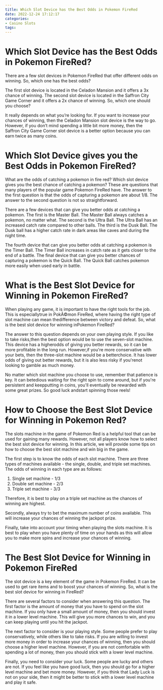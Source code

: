 ```yaml
---
title: Which Slot Device has the Best Odds in Pokemon FireRed
date: 2022-12-24 17:12:17
categories:
- Casino Slots
tags:
---
```



#  Which Slot Device has the Best Odds in Pokemon FireRed?

There are a few slot devices in Pokemon FireRed that offer different odds on winning. So, which one has the best odds?

The first slot device is located in the Celadon Mansion and it offers a 3x chance of winning. The second slot device is located in the Saffron City Game Corner and it offers a 2x chance of winning. So, which one should you choose?

It really depends on what you’re looking for. If you want to increase your chances of winning, then the Celadon Mansion slot device is the way to go. However, if you don’t mind spending a little bit more money, then the Saffron City Game Corner slot device is a better option because you can earn twice as many coins.

#  Which Slot Device gives you the Best Odds in Pokemon FireRed?

What are the odds of catching a pokemon in fire red? 
Which slot device gives you the best chance of catching a pokemon? 
These are questions that many players of the popular game Pokemon FireRed have. The answer to the first question is that the odds of capturing a pokemon are about 1/8. The answer to the second question is not so straightforward.

There are a few devices that can give you better odds at catching a pokemon. The first is the Master Ball. The Master Ball always catches a pokemon, no matter what. The second is the Ultra Ball. The Ultra Ball has an increased catch rate compared to other balls. The third is the Dusk Ball. The Dusk ball has a higher catch rate in dark areas like caves and during the night time. 

The fourth device that can give you better odds at catching a pokemon is the Timer Ball. The Timer Ball increases in catch rate as it gets closer to the end of a battle. The final device that can give you better chances of capturing a pokemon is the Quick Ball. The Quick Ball catches pokemon more easily when used early in battle.

#  What is the Best Slot Device for Winning in Pokemon FireRed?

When playing any game, it is important to have the right tools for the job. This is especiallytrue in PokÃ©mon FireRed, where having the right type of slot machine can mean thedifference between victory and defeat. So, what is the best slot device for winning inPokemon FireRed?

The answer to this question depends on your own playing style. If you like to take risks,then the best option would be to use the seven-slot machine. This device has a higherodds of giving you better rewards, so it can be more profitable in the long run. However,if you're more conservative with your bets, then the three-slot machine would be a betterchoice. It has lower odds of giving out better rewards, but it is also less risky if you'renot looking to gamble as much money.

No matter which slot machine you choose to use, remember that patience is key. It can betedious waiting for the right spin to come around, but if you're persistent and keepputting in coins, you'll eventually be rewarded with some great prizes. So good luck andstart spinning those reels!

#  How to Choose the Best Slot Device for Winning in Pokemon Red?

The slots machine in the game of Pokemon Red is a helpful tool that can be used for gaining many rewards. However, not all players know how to select the best slot device for winning. In this article, we will provide some tips on how to choose the best slot machine and win big in the game.

The first step is to know the odds of each slot machine. There are three types of machines available - the single, double, and triple set machines. The odds of winning in each type are as follows:
1) Single set machine - 1/3
2) Double set machine - 2/3
3) Triple set machine - 3/3

Therefore, it is best to play on a triple set machine as the chances of winning are highest.

Secondly, always try to bet the maximum number of coins available. This will increase your chances of winning the jackpot prize.

Finally, take into account your timing when playing the slots machine. It is best to play when you have plenty of time on your hands as this will allow you to make more spins and increase your chances of winning.

#  The Best Slot Device for Winning in Pokemon FireRed

The slot device is a key element of the game in Pokemon FireRed. It can be used to get rare items and to boost your chances of winning. So, what is the best slot device for winning in FireRed?

There are several factors to consider when answering this question. The first factor is the amount of money that you have to spend on the slot machine. If you only have a small amount of money, then you should invest it in a lower level machine. This will give you more chances to win, and you can keep playing until you hit the jackpot.

The next factor to consider is your playing style. Some people prefer to play conservatively, while others like to take risks. If you are willing to invest more money in order to increase your chances of winning, then you should choose a higher level machine. However, if you are not comfortable with spending a lot of money, then you should stick with a lower level machine.

Finally, you need to consider your luck. Some people are lucky and others are not. If you feel like you have good luck, then you should go for a higher level machine and bet more money. However, if you think that Lady Luck is not on your side, then it might be better to stick with a lower level machine and play it safe.